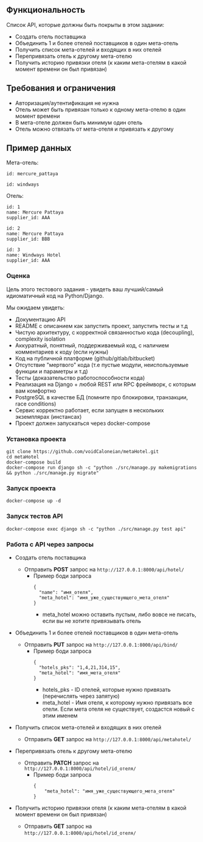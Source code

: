 ## Функциональность

Список API, которые должны быть покрыты в этом задании:

- Создать отель поставщика
- Объединить 1 и более отелей поставщиков в один мета-отель
- Получить список мета-отелей и входящих в них отелей
- Перепривязать отель к другому мета-отелю
- Получить историю привязки отеля (к каким мета-отелям в какой момент времени он был привязан)

## Требования и ограничения

- Авторизация/аутентификация не нужна
- Отель может быть привязан только к одному мета-отелю в один момент времени
- В мета-отеле должен быть минимум один отель
- Отель можно отвязать от мета-отеля и привязать к другому

## Пример данных

Мета-отель:

```
id: mercure_pattaya

id: windways
```

Отель:
```
id: 1
name: Mercure Pattaya
supplier_id: AAA

id: 2
name: Mercure Pattaya
supplier_id: BBB

id: 3
name: Windways Hotel
supplier_id: AAA
```

### Оценка

Цель этого тестового задания - увидеть ваш лучший/самый идиоматичный код на Python/Django. 

Мы ожидаем увидеть:

- Документацию API
- README с описанием как запустить проект, запустить тесты и т.д
- Чистую архитектуру, с корректной связанностью кода (decoupling), complexity isolation
- Аккуратный, понятный, поддерживаемый код, с наличием комментариев к коду (если нужны)
- Код на публичной платформе (github/gitlab/bitbucket)
- Отсутствие "мертвого" кода (т.е пустые модули, неиспользуемые функции и параметры и т.д)
- Тесты (доказательство работоспособности кода)
- Реализация на Django + любой REST или RPC фреймворк, с которым вам комфортно
- PostgreSQL в качестве БД (помните про блокировки, транзакции, race conditions)
- Сервис корректно работает, если запущен в нескольких экземплярах (инстансах)
- Проект должен запускаться через docker-compose

### Установка проекта

```code
git clone https://github.com/voidCaloneian/metaHotel.git
cd metaHotel
docker-compose build
docker-compose run django sh -c "python ./src/manage.py makemigrations && python ./src/manage.py migrate"
```

### Запуск проекта
```code
docker-compose up -d
```

### Запуск тестов API
```code
docker-compose exec django sh -c "python ./src/manage.py test api"
```

### Работа с API через запросы
- Создать отель поставщика
  - Отправить **POST** запрос на ```http://127.0.0.1:8000/api/hotel/``` 
    - Пример боди запроса
      ```code
      {
        "name": "имя_отеля",
        "meta_hotel": "имя_уже_существующего_мета_отеля"  
      }
      ```
      - meta_hotel можно оставить пустым, либо вовсе не писать, если вы не хотите привязывать отель
- Объединить 1 и более отелей поставщиков в один мета-отель
  - Отправить **PUT** запрос на ```http://127.0.0.1:8000/api/bind/```
    - Пример боди запроса 
      ```code
      {
        "hotels_pks": "1,4,21,314,15",
        "meta_hotel": "имя_мета_отеля" 
      }
      ```
      - hotels_pks - ID отелей, которые нужно привязать (перечислять через запятую)
      - meta_hotel - Имя отеля, к которому нужно привязать все отели. Если мета отеля не существует, создастся новый с этим именем

- Получить список мета-отелей и входящих в них отелей
  - Отправить **GET** запрос на ```http://127.0.0.1:8000/api/metahotel/```

- Перепривязать отель к другому мета-отелю 
  - Отправить **PATCH** запрос на ```http://127.0.0.1:8000/api/hotel/id_отеля/```
    - Пример боди запроса 
      ```code
      {
          "meta_hotel": "имя_уже_существующего_мета_отеля"
      }
      ```
- Получить историю привязки отеля (к каким мета-отелям в какой момент времени он был привязан)
  - Отправить **GET** запрос на ```http://127.0.0.1:8000/api/hotel/id_отеля/```
